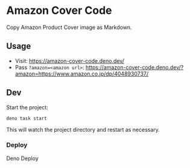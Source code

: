 # Amazon Cover Code

Copy Amazon Product Cover image as Markdown.


## Usage

- Visit: https://amazon-cover-code.deno.dev/
- Pass `?amazon=<amazon url>`: <https://amazon-cover-code.deno.dev/?amazon=https://www.amazon.co.jp/dp/4048930737/>

## Dev

Start the project:

```
deno task start
```

This will watch the project directory and restart as necessary.

### Deploy

Deno Deploy
